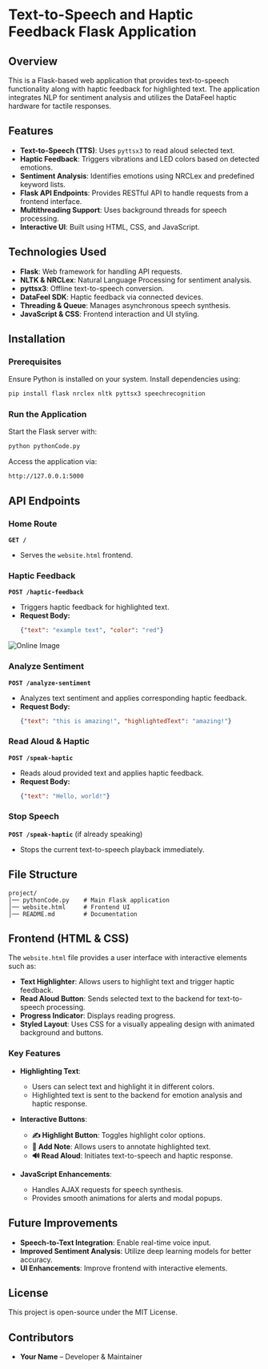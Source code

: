 # Text-to-Speech and Haptic Feedback Flask Application

## Overview
This is a Flask-based web application that provides text-to-speech functionality along with haptic feedback for highlighted text. The application integrates NLP for sentiment analysis and utilizes the DataFeel haptic hardware for tactile responses.

## Features
- **Text-to-Speech (TTS)**: Uses `pyttsx3` to read aloud selected text.
- **Haptic Feedback**: Triggers vibrations and LED colors based on detected emotions.
- **Sentiment Analysis**: Identifies emotions using NRCLex and predefined keyword lists.
- **Flask API Endpoints**: Provides RESTful API to handle requests from a frontend interface.
- **Multithreading Support**: Uses background threads for speech processing.
- **Interactive UI**: Built using HTML, CSS, and JavaScript.

## Technologies Used
- **Flask**: Web framework for handling API requests.
- **NLTK & NRCLex**: Natural Language Processing for sentiment analysis.
- **pyttsx3**: Offline text-to-speech conversion.
- **DataFeel SDK**: Haptic feedback via connected devices.
- **Threading & Queue**: Manages asynchronous speech synthesis.
- **JavaScript & CSS**: Frontend interaction and UI styling.

## Installation
### Prerequisites
Ensure Python is installed on your system. Install dependencies using:
```sh
pip install flask nrclex nltk pyttsx3 speechrecognition
```

### Run the Application
Start the Flask server with:
```sh
python pythonCode.py
```

Access the application via:
```
http://127.0.0.1:5000
```

## API Endpoints
### Home Route
**`GET /`**
- Serves the `website.html` frontend.

### Haptic Feedback
**`POST /haptic-feedback`**
- Triggers haptic feedback for highlighted text.
- **Request Body:**
  ```json
  {"text": "example text", "color": "red"}
  ```
![Online Image]([https://example.com/path-to-image.jpg](https://drive.google.com/file/d/1h70xRC3PG3olqpYTL8nHb_gmcgUuoopA/view?usp=sharing))

### Analyze Sentiment
**`POST /analyze-sentiment`**
- Analyzes text sentiment and applies corresponding haptic feedback.
- **Request Body:**
  ```json
  {"text": "this is amazing!", "highlightedText": "amazing!"}
  ```

### Read Aloud & Haptic
**`POST /speak-haptic`**
- Reads aloud provided text and applies haptic feedback.
- **Request Body:**
  ```json
  {"text": "Hello, world!"}
  ```

### Stop Speech
**`POST /speak-haptic`** (if already speaking)
- Stops the current text-to-speech playback immediately.

## File Structure
```
project/
│── pythonCode.py    # Main Flask application
│── website.html     # Frontend UI
│── README.md        # Documentation
```

## Frontend (HTML & CSS)
The `website.html` file provides a user interface with interactive elements such as:
- **Text Highlighter**: Allows users to highlight text and trigger haptic feedback.
- **Read Aloud Button**: Sends selected text to the backend for text-to-speech processing.
- **Progress Indicator**: Displays reading progress.
- **Styled Layout**: Uses CSS for a visually appealing design with animated background and buttons.

### Key Features
- **Highlighting Text**: 
  - Users can select text and highlight it in different colors.
  - Highlighted text is sent to the backend for emotion analysis and haptic response.

- **Interactive Buttons**:
  - **✍️ Highlight Button**: Toggles highlight color options.
  - **💬 Add Note**: Allows users to annotate highlighted text.
  - **🔊 Read Aloud**: Initiates text-to-speech and haptic response.

- **JavaScript Enhancements**:
  - Handles AJAX requests for speech synthesis.
  - Provides smooth animations for alerts and modal popups.

## Future Improvements
- **Speech-to-Text Integration**: Enable real-time voice input.
- **Improved Sentiment Analysis**: Utilize deep learning models for better accuracy.
- **UI Enhancements**: Improve frontend with interactive elements.

## License
This project is open-source under the MIT License.

## Contributors
- **Your Name** – Developer & Maintainer
